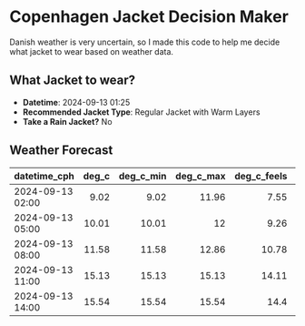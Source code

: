# Copenhagen Jacket Decision Maker

Danish weather is very uncertain, so I made this code to help me decide what jacket to wear based on weather data.

## What Jacket to wear?

- **Datetime**: 2024-09-13 01:25
- **Recommended Jacket Type**: Regular Jacket with Warm Layers
- **Take a Rain Jacket?** No

## Weather Forecast
| datetime_cph     |   deg_c |   deg_c_min |   deg_c_max |   deg_c_feels | weather   | wind   | rain   |
|:-----------------|--------:|------------:|------------:|--------------:|:----------|:-------|:-------|
| 2024-09-13 02:00 |    9.02 |        9.02 |       11.96 |          7.55 | Clouds    | Low    | None   |
| 2024-09-13 05:00 |   10.01 |       10.01 |       12    |          9.26 | Clouds    | Low    | None   |
| 2024-09-13 08:00 |   11.58 |       11.58 |       12.86 |         10.78 | Clouds    | Low    | None   |
| 2024-09-13 11:00 |   15.13 |       15.13 |       15.13 |         14.11 | Clouds    | Medium | None   |
| 2024-09-13 14:00 |   15.54 |       15.54 |       15.54 |         14.4  | Clouds    | Medium | None   |

